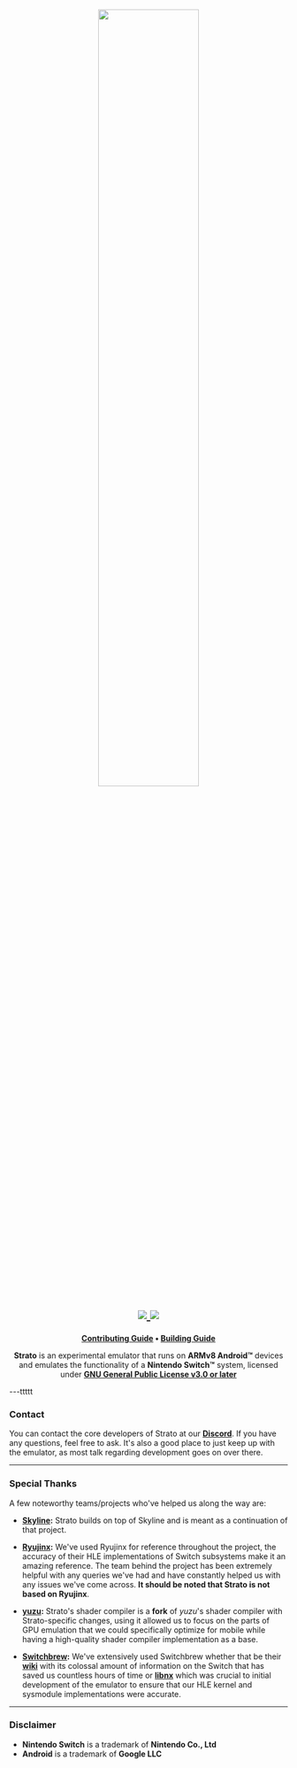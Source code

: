 <h1 align="center">
    <a href="https://github.com/strato-emu/strato" target="_blank">
        <img height="60%" width="60%" src="https://raw.github.com/strato-emu/branding/master/banner/strato-banner-rounded.png"><br>
    </a>
    <a href="https://discord.gg/YhpdhVBmXX" target="_blank">
        <img src="https://img.shields.io/discord/1104386300750082081.svg?label=&logo=discord&logoColor=ffffff&color=5865F2&labelColor=404EED">
    </a>
    <a href="https://github.com/strato-emu/strato/actions/workflows/ci.yml" target="_blank">
        <img src="https://github.com/strato-emu/strato/actions/workflows/ci.yml/badge.svg"><br>
    </a>
</h1>

<p align="center">
    <b><a href="CONTRIBUTING.md">Contributing Guide</a> • <a href="BUILDING.md">Building Guide</a></b>
</p>

<p align="center">
    <b>Strato</b> is an experimental emulator that runs on <b>ARMv8 Android™</b> devices and emulates the functionality of a <b>Nintendo Switch™</b> system, licensed under <a href="https://github.com/strato-emu/strato/blob/master/LICENSE.md"><b>GNU General Public License v3.0 or later</b></a>
</p>

---ttttt

### Contact
You can contact the core developers of Strato at our **[Discord](https://discord.gg/YhpdhVBmXX)**. If you have any questions, feel free to ask. It's also a good place to just keep up with the emulator, as most talk regarding development goes on over there.

---

### Special Thanks
A few noteworthy teams/projects who've helped us along the way are:
* **[Skyline](https://skyline-emu.one/):** Strato builds on top of Skyline and is meant as a continuation of that project.

* **[Ryujinx](https://ryujinx.org/):** We've used Ryujinx for reference throughout the project, the accuracy of their HLE implementations of Switch subsystems make it an amazing reference. The team behind the project has been extremely helpful with any queries we've had and have constantly helped us with any issues we've come across. **It should be noted that Strato is not based on Ryujinx**.

* **[yuzu](https://yuzu-emu.org/):** Strato's shader compiler is a **fork** of *yuzu*'s shader compiler with Strato-specific changes, using it allowed us to focus on the parts of GPU emulation that we could specifically optimize for mobile while having a high-quality shader compiler implementation as a base.

* **[Switchbrew](https://github.com/switchbrew/):** We've extensively used Switchbrew whether that be their **[wiki](https://switchbrew.org/)** with its colossal amount of information on the Switch that has saved us countless hours of time or **[libnx](https://github.com/switchbrew/libnx)** which was crucial to initial development of the emulator to ensure that our HLE kernel and sysmodule implementations were accurate.

---

### Disclaimer
* **Nintendo Switch** is a trademark of **Nintendo Co., Ltd**
* **Android** is a trademark of **Google LLC**
